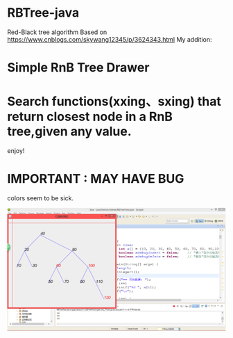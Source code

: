 # RBTree-java
Red-Black tree algorithm
Based on https://www.cnblogs.com/skywang12345/p/3624343.html
My addition:
# Simple RnB Tree Drawer 
# Search functions(xxing、sxing) that return closest node in a RnB tree,given any value.
enjoy!
# IMPORTANT : MAY HAVE BUG
colors seem to be sick.

![image](https://github.com/KnIfER/RBTree-java/raw/master/screenshot.png)
